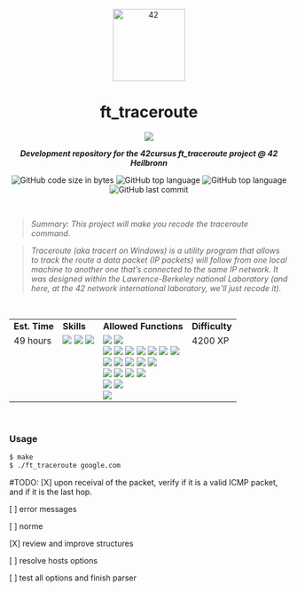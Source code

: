 <p align="center">
	<img width="130px;" src="https://game.42sp.org.br/static/assets/images/42_logo_black.svg" align="center" alt="42" />
	<h1 align="center">ft_traceroute</h1>
</p>
<p align="center">
	<!--img src="https://img.shields.io/badge/Success-125/100_✓-gray.svg?colorA=61c265&colorB=4CAF50&style=for-the-badge"-->
	<img src="https://img.shields.io/badge/Linux-FCC624?style=for-the-badge&logo=linux&logoColor=black">
</p>

<p align="center">
	<b><i>Development repository for the 42cursus ft_traceroute project @ 42 Heilbronn</i></b><br>
</p>

<p align="center">
	<img alt="GitHub code size in bytes" src="https://img.shields.io/github/languages/code-size/iwillenshofer/ft_traceroute?color=blueviolet" />
	<img alt="GitHub top language" src="https://img.shields.io/github/languages/top/iwillenshofer/ft_traceroute?color=blue" />
	<img alt="GitHub top language" src="https://img.shields.io/github/commit-activity/t/iwillenshofer/ft_traceroute?color=brightgreen" />
	<img alt="GitHub last commit" src="https://img.shields.io/github/last-commit/iwillenshofer/ft_traceroute?color=brightgreen" />
</p>
<br>

> _Summary: This project will make you recode the traceroute command._

> _Traceroute (aka tracert on Windows) is a utility program that allows to track the route a data packet (IP packets) will follow from one local machine to another one that’s connected to the same IP network. It was designed within the Lawrence-Berkeley national Laboratory (and here, at the 42 network international laboratory, we'll just recode it)._

<br>

<p align="center">
	<table>
		<tr>
			<td><b>Est. Time</b></td>
			<td><b>Skills</b></td>
			<td><b>Allowed Functions</b></td>
			<td><b>Difficulty</b></td>
		</tr>
		<tr>
			<td valign="top">49 hours</td>
			<td valign="top">
<img src="https://img.shields.io/badge/Unix-555">
<img src="https://img.shields.io/badge/Network & system administration -555">
<img src="https://img.shields.io/badge/Imperative programming-555">
			</td>
			<td valign="top">
				<img src="https://img.shields.io/badge/getpid()-lightgrey">
				<img src="https://img.shields.io/badge/getuid()-lightgrey"><br>
				<img src="https://img.shields.io/badge/getaddrinfo()-lightgrey">
				<img src="https://img.shields.io/badge/gettimeofday()-lightgrey">
				<img src="https://img.shields.io/badge/freeaddrinfo()-lightgrey">
				<img src="https://img.shields.io/badge/exit()-lightgrey">
				<img src="https://img.shields.io/badge/select()-lightgrey">
				<img src="https://img.shields.io/badge/setsockopt()-lightgrey">
				<img src="https://img.shields.io/badge/inet__ntop()-lightgrey"><br>
				<img src="https://img.shields.io/badge/inet__pton()-lightgrey">
				<img src="https://img.shields.io/badge/recvfrom()-lightgrey">
				<img src="https://img.shields.io/badge/sendto()-lightgrey">
				<img src="https://img.shields.io/badge/nthos()-lightgrey">
				<img src="https://img.shields.io/badge/htons()-lightgrey"><br>
				<img src="https://img.shields.io/badge/bind()-lightgrey">
				<img src="https://img.shields.io/badge/close()-lightgrey">
				<img src="https://img.shields.io/badge/socket()-lightgrey">
				<img src="https://img.shields.io/badge/strerror()-lightgrey"><br>
				<img src="https://img.shields.io/badge/gai__strerror()-lightgrey">
				<img src="https://img.shields.io/badge/printf()_and_its_family-lightgrey"><br>
				<img src="https://img.shields.io/badge/libft_library-lightgrey">
			</td>
			<td valign="top"> 4200 XP</td>
		</tr>
	</table>
</p>

<br>

### Usage
```bash
$ make
$ ./ft_traceroute google.com
```





#TODO:
[X] upon receival of the packet, verify if it is a valid ICMP packet, and if it is the last hop.

[ ] error messages

[ ] norme

[X] review and improve structures

[ ] resolve hosts options

[ ] test all options and finish parser